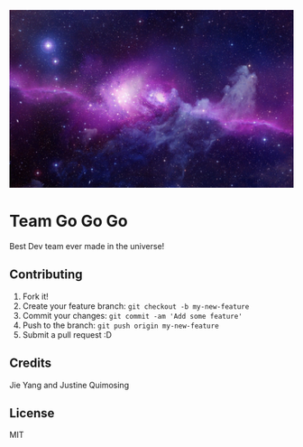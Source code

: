![purple galaxy](images/bannerimage.jpg "Purple Galaxy Photo")

# Team Go Go Go

Best Dev team ever made in the universe!

## Contributing

1. Fork it!
2. Create your feature branch: `git checkout -b my-new-feature`
3. Commit your changes: `git commit -am 'Add some feature'`
4. Push to the branch: `git push origin my-new-feature`
5. Submit a pull request :D

## Credits

Jie Yang and Justine Quimosing

## License

MIT